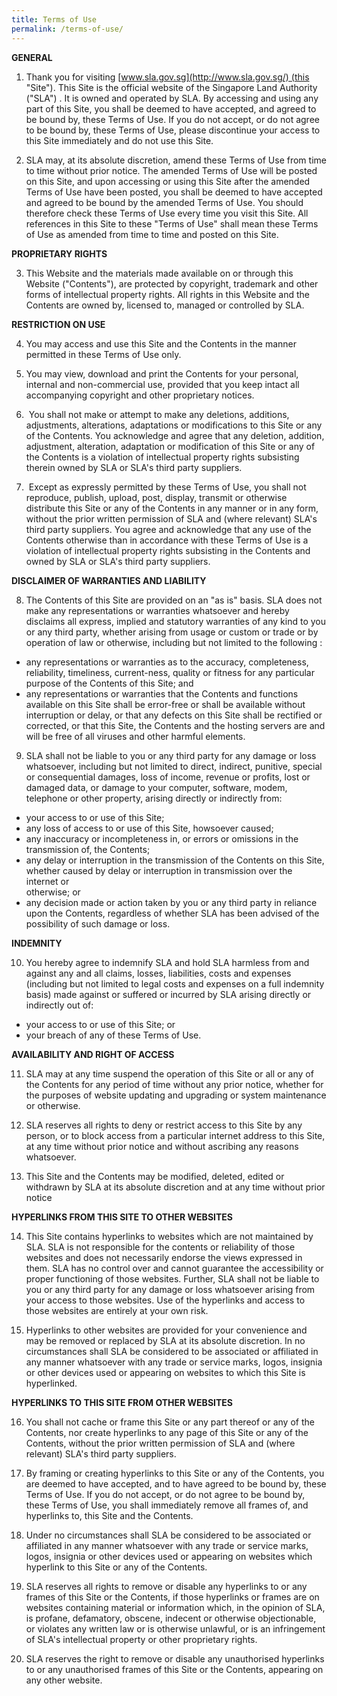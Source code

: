 ```yaml
---
title: Terms of Use
permalink: /terms-of-use/
---
```

**GENERAL**

1.  Thank you for visiting [www.sla.gov.sg](http://www.sla.gov.sg/) (this "Site"). This Site is the official website of the Singapore Land Authority ("SLA") . It is owned and operated by SLA. By accessing and using any part of this Site, you shall be deemed to have accepted, and agreed to be bound by, these Terms of Use. If you do not accept, or do not agree to be bound by, these Terms of Use, please discontinue your access to this Site immediately and do not use this Site.  
      
    
2.  SLA may, at its absolute discretion, amend these Terms of Use from time to time without prior notice. The amended Terms of Use will be posted on this Site, and upon accessing or using this Site after the amended Terms of Use have been posted, you shall be deemed to have accepted and agreed to be bound by the amended Terms of Use. You should therefore check these Terms of Use every time you visit this Site. All references in this Site to these "Terms of Use" shall mean these Terms of Use as amended from time to time and posted on this Site.

**PROPRIETARY RIGHTS**

3.  This Website and the materials made available on or through this Website ("Contents"), are protected by copyright, trademark and other forms of intellectual property rights. All rights in this Website and the Contents are owned by, licensed to, managed or controlled by SLA.

**RESTRICTION ON USE**

4.  You may access and use this Site and the Contents in the manner permitted in these Terms of Use only.   
      
5.  You may view, download and print the Contents for your personal, internal and non-commercial use, provided that you keep intact all accompanying copyright and other proprietary notices.   
      
6.   You shall not make or attempt to make any deletions, additions, adjustments, alterations, adaptations or modifications to this Site or any of the Contents. You acknowledge and agree that any deletion, addition, adjustment, alteration, adaptation or modification of this Site or any of the Contents is a violation of intellectual property rights subsisting therein owned by SLA or SLA's third party suppliers.   
          
7.   Except as expressly permitted by these Terms of Use, you shall not reproduce, publish, upload, post, display, transmit or otherwise distribute this Site or any of the Contents in any manner or in any form, without the prior written permission of SLA and (where relevant) SLA's third party suppliers. You agree and acknowledge that any use of the Contents otherwise than in accordance with these Terms of Use is a violation of intellectual property rights subsisting in the Contents and owned by SLA or SLA's third party suppliers.

**DISCLAIMER OF WARRANTIES AND LIABILITY**

8.  The Contents of this Site are provided on an "as is" basis. SLA does not make any representations or warranties whatsoever and hereby disclaims all express, implied and statutory warranties of any kind to you or any third party, whether arising from usage or custom or trade or by operation of law or otherwise, including but not limited to the following :

*   any representations or warranties as to the accuracy, completeness, reliability, timeliness, current-ness, quality or fitness for any particular purpose of the Contents of this Site; and
*   any representations or warranties that the Contents and functions available on this Site shall be error-free or shall be available without interruption or delay, or that any defects on this Site shall be rectified or corrected, or that this Site, the Contents and the hosting servers are and will be free of all viruses and other harmful elements.

9.  SLA shall not be liable to you or any third party for any damage or loss whatsoever, including but not limited to direct, indirect, punitive, special or consequential damages, loss of income, revenue or profits, lost or damaged data, or damage to your computer, software, modem, telephone or other property, arising directly or indirectly from:

*   your access to or use of this Site;
*   any loss of access to or use of this Site, howsoever caused;
*   any inaccuracy or incompleteness in, or errors or omissions in the transmission of, the Contents;
*   any delay or interruption in the transmission of the Contents on this Site, whether caused by delay or interruption in transmission over the internet or  
    otherwise; or
*   any decision made or action taken by you or any third party in reliance upon the Contents, regardless of whether SLA has been advised of the possibility of such damage or loss.

**INDEMNITY**

10.  You hereby agree to indemnify SLA and hold SLA harmless from and against any and all claims, losses, liabilities, costs and expenses (including but not limited to legal costs and expenses on a full indemnity basis) made against or suffered or incurred by SLA arising directly or indirectly out of:

*   your access to or use of this Site; or
*   your breach of any of these Terms of Use.

**AVAILABILITY AND RIGHT OF ACCESS**

11.  SLA may at any time suspend the operation of this Site or all or any of the Contents for any period of time without any prior notice, whether for the purposes of website updating and upgrading or system maintenance or otherwise.   
      
12.  SLA reserves all rights to deny or restrict access to this Site by any person, or to block access from a particular internet address to this Site, at any time without prior notice and without ascribing any reasons whatsoever.   
      
13.  This Site and the Contents may be modified, deleted, edited or withdrawn by SLA at its absolute discretion and at any time without prior notice

**HYPERLINKS FROM THIS SITE TO OTHER WEBSITES**

14.  This Site contains hyperlinks to websites which are not maintained by SLA. SLA is not responsible for the contents or reliability of those websites and does not necessarily endorse the views expressed in them. SLA has no control over and cannot guarantee the accessibility or proper functioning of those websites. Further, SLA shall not be liable to you or any third party for any damage or loss whatsoever arising from your access to those websites. Use of the hyperlinks and access to those websites are entirely at your own risk.  
      
15.  Hyperlinks to other websites are provided for your convenience and may be removed or replaced by SLA at its absolute discretion. In no circumstances shall SLA be considered to be associated or affiliated in any manner whatsoever with any trade or service marks, logos, insignia or other devices used or appearing on websites to which this Site is hyperlinked.

**HYPERLINKS TO THIS SITE FROM OTHER WEBSITES**

16.  You shall not cache or frame this Site or any part thereof or any of the Contents, nor create hyperlinks to any page of this Site or any of the Contents, without the prior written permission of SLA and (where relevant) SLA's third party suppliers.  
      
17.   By framing or creating hyperlinks to this Site or any of the Contents, you are deemed to have accepted, and to have agreed to be bound by, these Terms of Use. If you do not accept, or do not agree to be bound by, these Terms of Use, you shall immediately remove all frames of, and hyperlinks to, this Site and the Contents.   
      
18.   Under no circumstances shall SLA be considered to be associated or affiliated in any manner whatsoever with any trade or service marks, logos, insignia or other devices used or appearing on websites which hyperlink to this Site or any of the Contents.   
    
19.   SLA reserves all rights to remove or disable any hyperlinks to or any frames of this Site or the Contents, if those hyperlinks or frames are on websites containing material or information which, in the opinion of SLA, is profane, defamatory, obscene, indecent or otherwise objectionable, or violates any written law or is otherwise unlawful, or is an infringement of SLA's intellectual property or other proprietary rights.   
      
20.   SLA reserves the right to remove or disable any unauthorised hyperlinks to or any unauthorised frames of this Site or the Contents, appearing on any other website.
